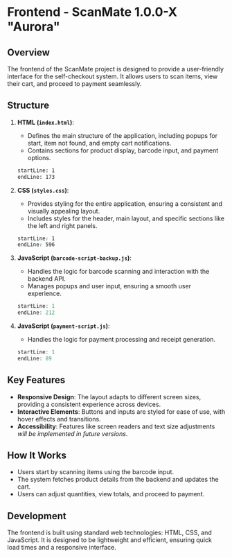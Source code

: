 # Frontend - ScanMate 1.0.0-X "Aurora"

## Overview

The frontend of the ScanMate project is designed to provide a user-friendly interface for the self-checkout system. It allows users to scan items, view their cart, and proceed to payment seamlessly.

## Structure

1. **HTML (`index.html`)**:
   - Defines the main structure of the application, including popups for start, item not found, and empty cart notifications.
   - Contains sections for product display, barcode input, and payment options.

   ```html:frontend/index.html
   startLine: 1
   endLine: 173
   ```

2. **CSS (`styles.css`)**:
   - Provides styling for the entire application, ensuring a consistent and visually appealing layout.
   - Includes styles for the header, main layout, and specific sections like the left and right panels.

   ```css:frontend/styles.css
   startLine: 1
   endLine: 596
   ```

3. **JavaScript (`barcode-script-backup.js`)**:
   - Handles the logic for barcode scanning and interaction with the backend API.
   - Manages popups and user input, ensuring a smooth user experience.

   ```javascript:frontend/scripts/barcode-script.js
   startLine: 1
   endLine: 212
   ```

4. **JavaScript (`payment-script.js`)**:
   - Handles the logic for payment processing and receipt generation.
  
   ```javascript:frontend/scripts/payment-script.js
   startLine: 1
   endLine: 89
   ```  

## Key Features

- **Responsive Design**: The layout adapts to different screen sizes, providing a consistent experience across devices.
- **Interactive Elements**: Buttons and inputs are styled for ease of use, with hover effects and transitions.
- **Accessibility**: Features like screen readers and text size adjustments *will be implemented in future versions*.

## How It Works

- Users start by scanning items using the barcode input.
- The system fetches product details from the backend and updates the cart.
- Users can adjust quantities, view totals, and proceed to payment.

## Development

The frontend is built using standard web technologies: HTML, CSS, and JavaScript. It is designed to be lightweight and efficient, ensuring quick load times and a responsive interface.
